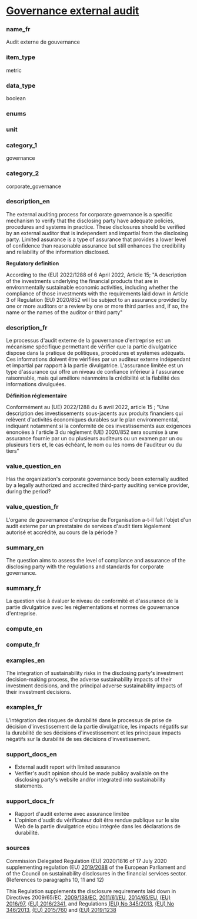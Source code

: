
# [Governance external audit](#corp_gov_audit_bool)

### name_fr

Audit externe de gouvernance

### item_type

metric

### data_type

boolean

### enums



### unit



### category_1

governance

### category_2

corporate_governance

### description_en

The external auditing process for corporate governance is a specific mechanism to
verify that the disclosing party have adequate policies, procedures and systems in
practice. These disclosures should be verified by an external auditor that is
independent and impartial from the disclosing party. Limited assurance is a type
of assurance that provides a lower level of confidence than reasonable assurance
but still enhances the credibility and reliability of the information disclosed.

**Regulatory definition**

According to the (EU) 2022/1288 of 6 April 2022, Article 15;
"A description of the investments underlying the financial products that are in
environmentally sustainable economic activities, including whether the compliance
of those investments with the requirements laid down in Article 3 of Regulation
(EU) 2020/852 will be subject to an assurance provided by one or more auditors or
a review by one or more third parties and, if so, the name or the names of the
auditor or third party"

### description_fr

Le processus d'audit externe de la gouvernance d'entreprise est un mécanisme
spécifique permettant de vérifier que la partie divulgatrice dispose dans la pratique
de politiques, procédures et systèmes adéquats. Ces informations doivent être
vérifiées par un auditeur externe indépendant et impartial par rapport à la partie
divulgatrice. L'assurance limitée est un type d'assurance qui offre un niveau de
confiance inférieur à l'assurance raisonnable, mais qui améliore néanmoins la
crédibilité et la fiabilité des informations divulguées.

**Définition réglementaire**

Conformément au (UE) 2022/1288 du 6 avril 2022, article 15 ;
"Une description des investissements sous-jacents aux produits financiers qui
relèvent d'activités économiques durables sur le plan environnemental, indiquant
notamment si la conformité de ces investissements aux exigences énoncées à
l'article 3 du règlement (UE) 2020/852 sera soumise à une assurance fournie par
un ou plusieurs auditeurs ou un examen par un ou plusieurs tiers et, le cas échéant,
le nom ou les noms de l'auditeur ou du tiers"

### value_question_en

Has the organization's corporate governance body been externally audited
by a legally authorized and accredited third-party auditing service provider,
during the period?

### value_question_fr

L'organe de gouvernance d'entreprise de l'organisation a-t-il fait l'objet
d'un audit externe par un prestataire de services d'audit tiers légalement
autorisé et accrédité, au cours de la période ?

### summary_en

The question aims to assess the level of compliance and assurance of the disclosing
party with the regulations and standards for corporate governance.

### summary_fr

La question vise à évaluer le niveau de conformité et d'assurance de la partie
divulgatrice avec les réglementations et normes de gouvernance d'entreprise.

### compute_en



### compute_fr



### examples_en

The integration of sustainability risks in the disclosing party's investment
decision-making process, the adverse sustainability impacts of their investment
decisions, and the principal adverse sustainability impacts of their investment decisions.

### examples_fr

L'intégration des risques de durabilité dans le processus de prise de décision
d'investissement de la partie divulgatrice, les impacts négatifs sur la durabilité de
ses décisions d'investissement et les principaux impacts négatifs sur la durabilité de
ses décisions d'investissement.

### support_docs_en

- External audit report with limited assurance
- Verifier's audit opinion should be made publicy available on the disclosing party's
website and/or integrated into sustainability statements.

### support_docs_fr

- Rapport d'audit externe avec assurance limitée
- L'opinion d'audit du vérificateur doit être rendue publique sur le site Web de la
partie divulgatrice et/ou intégrée dans les déclarations de durabilité.

### sources

Commission Delegated Regulation (EU) 2020/1816 of 17 July 2020 supplementing regulation
(EU) [2019/2088](https://eur-lex.europa.eu/legal-content/EN/TXT/PDF/?uri=CELEX:32019R2088)
of the European Parliament and of the Council on sustainability disclosures in the
financial services sector. (References to paragraphs 10, 11 and 12)

This Regulation supplements the disclosure requirements laid down in Directives 2009/65/EC,
[2009/138/EC](https://eur-lex.europa.eu/LexUriServ/LexUriServ.do?uri=OJ:L:2009:335:0001:0155:en:PDF),
[2011/61/EU](https://eur-lex.europa.eu/legal-content/EN/TXT/?uri=CELEX%3A32011L0061),
[2014/65/EU](https://eur-lex.europa.eu/legal-content/EN/TXT/?uri=celex%3A32009L0065),
[(EU) 2016/97](https://eur-lex.europa.eu/legal-content/EN/TXT/?uri=CELEX%3A32016L0097),
[(EU) 2016/2341](https://eur-lex.europa.eu/legal-content/EN/TXT/?uri=CELEX%3A32016L2341),
and Regulations [(EU) No 345/2013](https://eur-lex.europa.eu/legal-content/EN/TXT/PDF/?uri=CELEX:32013R0345),
[(EU) No 346/2013](https://eur-lex.europa.eu/LexUriServ/LexUriServ.do?uri=OJ:L:2013:115:0018:0038:EN:PDF),
[(EU) 2015/760](https://eur-lex.europa.eu/legal-content/EN/TXT/PDF/?uri=CELEX:32015R0760) and
[(EU) 2019/1238](https://eur-lex.europa.eu/eli/reg/2019/1238)
            